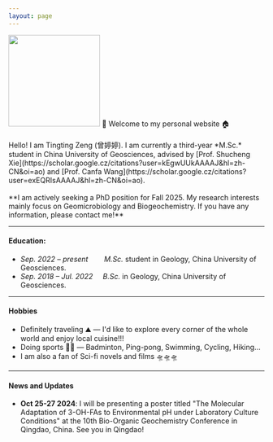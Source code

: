 ```yaml
---
layout: page
---
```

<img src="https://Ting-ttZeng.github.io/Ting.jpg" class="floatpic" width="180" height="180">
🤗 Welcome to my personal website 🏠️<br>
<br>
Hello! I am Tingting Zeng (曾婷婷). I am currently a third-year *M.Sc.* student in China University of Geosciences, advised by [Prof. Shucheng Xie](https://scholar.google.cz/citations?user=kEgwUUkAAAAJ&hl=zh-CN&oi=ao) and  [Prof. Canfa Wang](https://scholar.google.cz/citations?user=exEQRIsAAAAJ&hl=zh-CN&oi=ao). <br>
<br>
**I am actively seeking a PhD position for Fall 2025. My research interests mainly focus on Geomicrobiology and Biogeochemistry. If you have any information, please contact me!**


---
#### **Education:**

- _Sep. 2022 – present_        _M.Sc._ student in Geology, China University of Geosciences.
- _Sep. 2018 – Jul. 2022_     _B.Sc._ in Geology, China University of Geosciences.

---
#### **Hobbies**

- Definitely traveling ⛰️ — I'd like to explore every corner of the whole world and enjoy local cuisine!!!
- Doing sports 🏃‍♀️ — Badminton, Ping-pong, Swimming, Cycling, Hiking...
- I am also a fan of Sci-fi novels and films 🛸🛸🛸


---
#### **News and Updates**

- **Oct 25-27 2024**: I  will be presenting a poster titled "The Molecular Adaptation of 3-OH-FAs to Environmental pH under Laboratory Culture Conditions" at the 10th Bio-Organic Geochemistry Conference in Qingdao, China. See you in Qingdao!